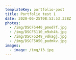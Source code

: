 ```yaml
---
templateKey: portfolio-post
title: Portfolio test 1
date: 2020-06-25T08:53:53.328Z
photos:
  - /img/DSCF5440_pmed7f.jpg
  - /img/DSCF5110_m9xh4k.jpg
  - /img/DSCF5249_vdkagj.jpg
  - /img/DSCF5050_pudmkv.jpg
images:
  - image: /img/13.jpg
---
```

